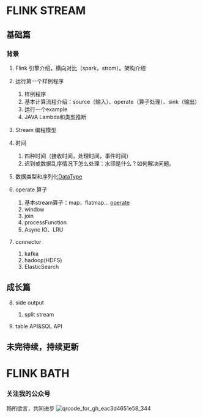 # FLINK STREAM
## 基础篇
### 背景
1. Flink 引擎介绍，横向对比（spark，strom）。架构介绍

2. 运行第一个样例程序  
   1. 样例程序
   2. 基本计算流程介绍：source（输入）、operate（算子处理）、sink（输出）
   3. 运行一个example
   4. JAVA Lambda和类型推断

3. Stream 编程模型

4. 时间
    1. 四种时间（接收时间，处理时间，事件时间）
    2. 迟到或数据乱序情况下怎么处理：水印是什么？如何解决问题。

5. 数据类型和序列化[DataType](https://ci.apache.org/projects/flink/flink-docs-release-1.9/dev/types_serialization.html)

6. operate 算子
    1. 基本stream算子：map，flatmap... [operate](https://ci.apache.org/projects/flink/flink-docs-release-1.9/dev/stream/operators/)
    2. window 
    3. join
    4. processFunction
    5. Async IO、LRU

7. connector
    1. kafka
    2. hadoop(HDFS)
    3. ElasticSearch


## 成长篇
8. side output
    1. split stream

9. table API&SQL API

## 未完待续，持续更新

# FLINK BATH


### 关注我的公众号
畅所欲言，共同进步
![qrcode_for_gh_eac3d4651e58_344](http://qiniu.lgwen.cn/wechat/qrcode_for_gh_eac3d4651e58_344-416a7124e3704fdf96d24e5c87246e86.jpg)
